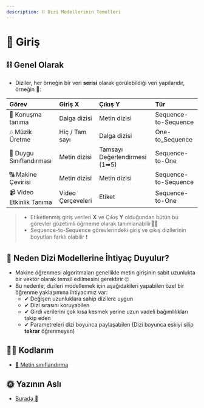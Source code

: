 ```yaml
---
description: ⛓ Dizi Modellerinin Temelleri
---
```


# 🌱 Giriş

## ⛓ Genel Olarak

* Diziler, her örneğin bir veri **serisi** olarak görülebildiği veri yapılarıdır, örneğin 🧐:

| Görev | Giriş **X** | Çıkış **Y** | Tür |
| :--- | :--- | :--- | :--- |
| 💬 Konuşma tanıma | Dalga dizisi | Metin dizisi | Sequence-to-Sequence |
| 🎶 Müzik Üretme | Hiç / Tam sayı | Dalga dizisi | One-to\_Sequence |
| 💌 Duygu Sınıflandırması | Metin dizisi | Tamsayı Değerlendirmesi \(1➡5\) | Sequence-to-One |
| 🔠 Makine Çevirisi | Metin dizisi | Metin dizisi | Sequence-to-Sequence |
| 📹 Video Etkinlik Tanıma | Video Çerçeveleri | Etiket | Sequence-to-One |

> * Etiketlenmiş giriş verileri **X** ve Çıkış **Y** olduğundan bütün bu görevler gözetimli öğrneme olarak tanımlanabilir👩‍🏫
> * Sequence-to-Sequence görevlerindeki giriş ve çıkış dizilerinin boyutları farklı olabilir ❗

## 🤔 Neden Dizi Modellerine İhtiyaç Duyulur?

* Makine öğrenmesi algoritmaları genellikle metin girişinin sabit uzunlukta bir vektör olarak temsil edilmesini gerektirir 🙄
* Bu nedenle, dizileri modellemek için aşağıdakileri yapabilen özel bir öğrenme yaklaşımına ihtiyacımız var:
  * ✔ Değişen uzunluklara sahip dizilere uygun
  * ✔ Dizi sırasını koruyabilen
  * ✔ Girdi verilerini çok kısa kesmek yerine uzun vadeli bağımlılıkları takip eden
  * ✔ Parametreleri dizi boyunca paylaşabilen \(Dizi boyunca eskiyi silip **tekrar** öğrenmeyen\)

## 👩‍💻 Kodlarım

* [💬 Metin sınıflandırma](https://github.com/asmaamirkhan/DeepLearningNotes-tr/tree/e17776b1b8771d34c5ad3be2b028a41ce37fe32c/9-DiziModelleri/A-TextClassification.ipynb)

## 🌞 Yazının Aslı

* [Burada 🐾](https://dl.asmaamir.com/9-sequencemodels/0-introduction)

